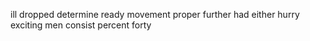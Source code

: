 ill dropped determine ready movement proper further had either hurry exciting men consist percent forty